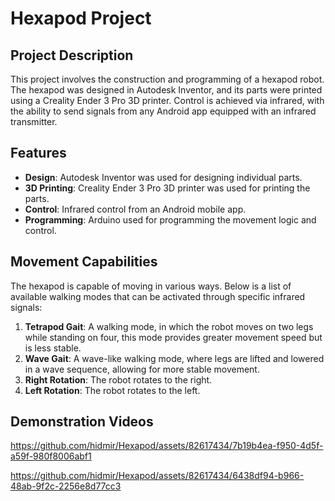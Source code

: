 
# Hexapod Project

## Project Description

This project involves the construction and programming of a hexapod robot. The hexapod was designed in Autodesk Inventor, and its parts were printed using a Creality Ender 3 Pro 3D printer. Control is achieved via infrared, with the ability to send signals from any Android app equipped with an infrared transmitter.

## Features

- **Design**: Autodesk Inventor was used for designing individual parts.
- **3D Printing**: Creality Ender 3 Pro 3D printer was used for printing the parts.
- **Control**: Infrared control from an Android mobile app.
- **Programming**: Arduino used for programming the movement logic and control.

## Movement Capabilities

The hexapod is capable of moving in various ways. Below is a list of available walking modes that can be activated through specific infrared signals:

1. **Tetrapod Gait**: A walking mode, in which the robot moves on two legs while standing on four, this mode provides greater movement speed but is less stable.
2. **Wave Gait**: A wave-like walking mode, where legs are lifted and lowered in a wave sequence, allowing for more stable movement.
3. **Right Rotation**: The robot rotates to the right.
4. **Left Rotation**: The robot rotates to the left.

## Demonstration Videos

https://github.com/hidmir/Hexapod/assets/82617434/7b19b4ea-f950-4d5f-a59f-980f8006abf1

https://github.com/hidmir/Hexapod/assets/82617434/6438df94-b966-48ab-9f2c-2256e8d77cc3
